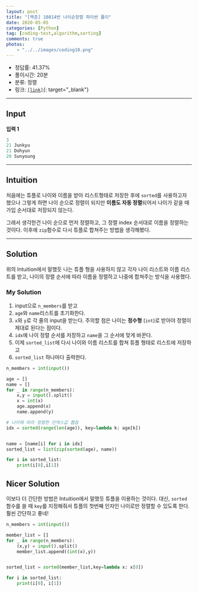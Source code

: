 ```yaml
---
layout: post
title: "[백준] 10814번 나이순정렬 파이썬 풀이"
date: 2020-05-05
categories: [Python]
tag: [coding-test,algorithm,sorting]
comments: true
photos:
    - "../../images/coding10.png"
---
```


* 정답률: 41.37%
* 풀이시간: 20분
* 분류: 정렬
* 링크: [`[link]`](https://www.acmicpc.net/problem/10814){: target="_blank"}

----
## Input

**입력 1**

~~~~python
3
21 Junkyu
21 Dohyun
20 Sunyoung
~~~~


---
## Intuition

처음에는 튜플로 나이와 이름을 받아 리스트형태로 저장한 후에 `sorted`를 사용하고자 했으나 그렇게 하면 
나이 순으로 정렬이 되지만 **이름도 자동 정렬**되어서 나이가 같을 때 가입 순서대로 저장되지 않는다.

그래서 생각한건 나이 순으로 먼저 정렬하고, 그 정렬 index 순서대로 이름을 정렬하는 것이다.
이후에 `zip`함수로 다시 튜플로 합쳐주는 방법을 생각해봤다.


--- 
## Solution

위의 Intuition에서 말했듯 나는 튜플 형을 사용하지 않고 각자 나이 리스트와 이름 리스트를 받고, 
나이의 정렬 순서에 따라 이름을 정렬하고 나중에 합쳐주는 방식을 사용했다.

### My Solution

1. input으로 `n_members`를 받고
2. `age`와 `name`리스트를 초기화한다.
3. `x`와 `y`로 각 줄의 input을 받는다. 주의할 점은 나이는 **정수형** (`int`)로 받아야 정렬이 제대로 된다는 점이다.
4. `idx`에 나이 정렬 순서를 저장하고 `name`을 그 순서에 맞게 바꾼다.
5. 이제 `sorted_list`에 다시 나이와 이름 리스트를 합쳐 튜플 형태로 리스트에 저장하고
6. `sorted_list` 하나마다 출력한다.

~~~python
n_members = int(input())

age = []
name = []
for _ in range(n_members):
    x,y = input().split()
    x = int(x)
    age.append(x)    
    name.append(y)    

# 나이에 따라 정렬한 인덱스값 뽑음
idx = sorted(range(len(age)), key=lambda k: age[k])


name = [name[i] for i in idx] 
sorted_list = list(zip(sorted(age), name))

for i in sorted_list:
    print(i[0],i[1])
~~~

## Nicer Solution

이보다 더 간단한 방법은 Intuition에서 말했듯 튜플을 이용하는 것이다.
대신, `sorted` 함수를 쓸 때 `key`를 지정해줘서 튜플의 첫번째 인자인 나이로만 정렬할 수 있도록 한다.
훨씬 간단하고 좋네!

~~~python
n_members = int(input())

member_list = []
for _ in range(n_members):
    (x,y) = input().split()
    member_list.append((int(x),y))


sorted_list = sorted(member_list,key=lambda x: x[0])

for i in sorted_list:
    print(i[0], i[1])    
~~~
